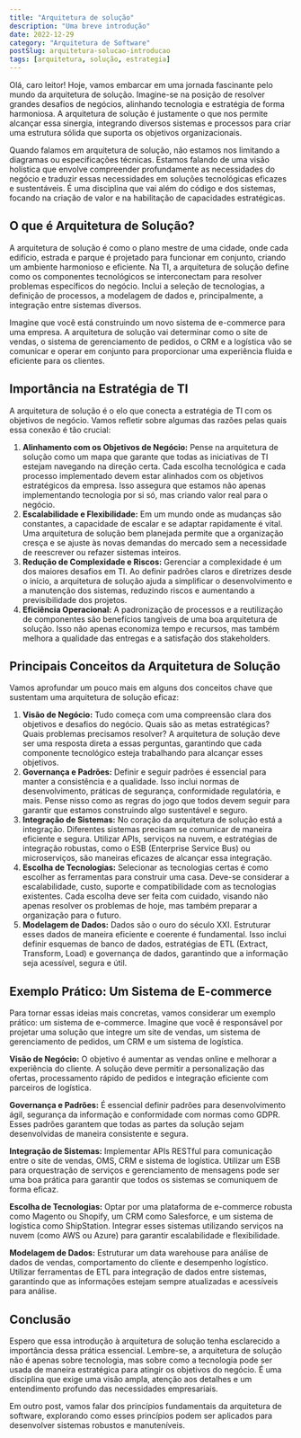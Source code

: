```yaml
---
title: "Arquitetura de solução"
description: "Uma breve introdução"
date: 2022-12-29
category: "Arquitetura de Software"
postSlug: arquitetura-solucao-introducao
tags: [arquitetura, solução, estrategia]
---
```


Olá, caro leitor! Hoje, vamos embarcar em uma jornada fascinante pelo mundo da arquitetura de solução. Imagine-se na posição de resolver grandes desafios de negócios, alinhando tecnologia e estratégia de forma harmoniosa. A arquitetura de solução é justamente o que nos permite alcançar essa sinergia, integrando diversos sistemas e processos para criar uma estrutura sólida que suporta os objetivos organizacionais.

Quando falamos em arquitetura de solução, não estamos nos limitando a diagramas ou especificações técnicas. Estamos falando de uma visão holística que envolve compreender profundamente as necessidades do negócio e traduzir essas necessidades em soluções tecnológicas eficazes e sustentáveis. É uma disciplina que vai além do código e dos sistemas, focando na criação de valor e na habilitação de capacidades estratégicas.

## O que é Arquitetura de Solução?

A arquitetura de solução é como o plano mestre de uma cidade, onde cada edifício, estrada e parque é projetado para funcionar em conjunto, criando um ambiente harmonioso e eficiente. Na TI, a arquitetura de solução define como os componentes tecnológicos se interconectam para resolver problemas específicos do negócio. Inclui a seleção de tecnologias, a definição de processos, a modelagem de dados e, principalmente, a integração entre sistemas diversos.

Imagine que você está construindo um novo sistema de e-commerce para uma empresa. A arquitetura de solução vai determinar como o site de vendas, o sistema de gerenciamento de pedidos, o CRM e a logística vão se comunicar e operar em conjunto para proporcionar uma experiência fluida e eficiente para os clientes.

## Importância na Estratégia de TI

A arquitetura de solução é o elo que conecta a estratégia de TI com os objetivos de negócio. Vamos refletir sobre algumas das razões pelas quais essa conexão é tão crucial:

1. **Alinhamento com os Objetivos de Negócio:** Pense na arquitetura de solução como um mapa que garante que todas as iniciativas de TI estejam navegando na direção certa. Cada escolha tecnológica e cada processo implementado devem estar alinhados com os objetivos estratégicos da empresa. Isso assegura que estamos não apenas implementando tecnologia por si só, mas criando valor real para o negócio.
2. **Escalabilidade e Flexibilidade:** Em um mundo onde as mudanças são constantes, a capacidade de escalar e se adaptar rapidamente é vital. Uma arquitetura de solução bem planejada permite que a organização cresça e se ajuste às novas demandas do mercado sem a necessidade de reescrever ou refazer sistemas inteiros.
3. **Redução de Complexidade e Riscos:** Gerenciar a complexidade é um dos maiores desafios em TI. Ao definir padrões claros e diretrizes desde o início, a arquitetura de solução ajuda a simplificar o desenvolvimento e a manutenção dos sistemas, reduzindo riscos e aumentando a previsibilidade dos projetos.
4. **Eficiência Operacional:** A padronização de processos e a reutilização de componentes são benefícios tangíveis de uma boa arquitetura de solução. Isso não apenas economiza tempo e recursos, mas também melhora a qualidade das entregas e a satisfação dos stakeholders.

## Principais Conceitos da Arquitetura de Solução

Vamos aprofundar um pouco mais em alguns dos conceitos chave que sustentam uma arquitetura de solução eficaz:

1. **Visão de Negócio:** Tudo começa com uma compreensão clara dos objetivos e desafios do negócio. Quais são as metas estratégicas? Quais problemas precisamos resolver? A arquitetura de solução deve ser uma resposta direta a essas perguntas, garantindo que cada componente tecnológico esteja trabalhando para alcançar esses objetivos.
2. **Governança e Padrões:** Definir e seguir padrões é essencial para manter a consistência e a qualidade. Isso inclui normas de desenvolvimento, práticas de segurança, conformidade regulatória, e mais. Pense nisso como as regras do jogo que todos devem seguir para garantir que estamos construindo algo sustentável e seguro.
3. **Integração de Sistemas:** No coração da arquitetura de solução está a integração. Diferentes sistemas precisam se comunicar de maneira eficiente e segura. Utilizar APIs, serviços na nuvem, e estratégias de integração robustas, como o ESB (Enterprise Service Bus) ou microserviços, são maneiras eficazes de alcançar essa integração.
4. **Escolha de Tecnologias:** Selecionar as tecnologias certas é como escolher as ferramentas para construir uma casa. Deve-se considerar a escalabilidade, custo, suporte e compatibilidade com as tecnologias existentes. Cada escolha deve ser feita com cuidado, visando não apenas resolver os problemas de hoje, mas também preparar a organização para o futuro.
5. **Modelagem de Dados:** Dados são o ouro do século XXI. Estruturar esses dados de maneira eficiente e coerente é fundamental. Isso inclui definir esquemas de banco de dados, estratégias de ETL (Extract, Transform, Load) e governança de dados, garantindo que a informação seja acessível, segura e útil.

## Exemplo Prático: Um Sistema de E-commerce

Para tornar essas ideias mais concretas, vamos considerar um exemplo prático: um sistema de e-commerce. Imagine que você é responsável por projetar uma solução que integre um site de vendas, um sistema de gerenciamento de pedidos, um CRM e um sistema de logística.

**Visão de Negócio:** O objetivo é aumentar as vendas online e melhorar a experiência do cliente. A solução deve permitir a personalização das ofertas, processamento rápido de pedidos e integração eficiente com parceiros de logística.

**Governança e Padrões:** É essencial definir padrões para desenvolvimento ágil, segurança da informação e conformidade com normas como GDPR. Esses padrões garantem que todas as partes da solução sejam desenvolvidas de maneira consistente e segura.

**Integração de Sistemas:** Implementar APIs RESTful para comunicação entre o site de vendas, OMS, CRM e sistema de logística. Utilizar um ESB para orquestração de serviços e gerenciamento de mensagens pode ser uma boa prática para garantir que todos os sistemas se comuniquem de forma eficaz.

**Escolha de Tecnologias:** Optar por uma plataforma de e-commerce robusta como Magento ou Shopify, um CRM como Salesforce, e um sistema de logística como ShipStation. Integrar esses sistemas utilizando serviços na nuvem (como AWS ou Azure) para garantir escalabilidade e flexibilidade.

**Modelagem de Dados:** Estruturar um data warehouse para análise de dados de vendas, comportamento do cliente e desempenho logístico. Utilizar ferramentas de ETL para integração de dados entre sistemas, garantindo que as informações estejam sempre atualizadas e acessíveis para análise.

## Conclusão

Espero que essa introdução à arquitetura de solução tenha esclarecido a importância dessa prática essencial. Lembre-se, a arquitetura de solução não é apenas sobre tecnologia, mas sobre como a tecnologia pode ser usada de maneira estratégica para atingir os objetivos do negócio. É uma disciplina que exige uma visão ampla, atenção aos detalhes e um entendimento profundo das necessidades empresariais.

Em outro post, vamos falar dos princípios fundamentais da arquitetura de software, explorando como esses princípios podem ser aplicados para desenvolver sistemas robustos e manuteníveis.
